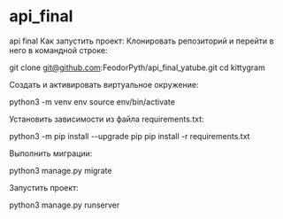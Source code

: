 # api_final
api final
Как запустить проект:
Клонировать репозиторий и перейти в него в командной строке:

git clone git@github.com:FeodorPyth/api_final_yatube.git
cd kittygram

Cоздать и активировать виртуальное окружение:

python3 -m venv env
source env/bin/activate

Установить зависимости из файла requirements.txt:

python3 -m pip install --upgrade pip
pip install -r requirements.txt

Выполнить миграции:

python3 manage.py migrate

Запустить проект:

python3 manage.py runserver

